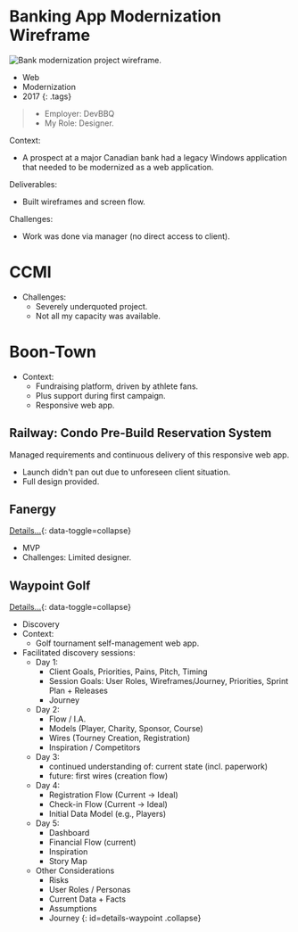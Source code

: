# Banking App Modernization Wireframe

![Bank modernization project wireframe.](images/portfolio/bank-account-connect.jpg)

- Web
- Modernization
- 2017
{: .tags}

> - Employer: DevBBQ
> - My Role: Designer.

Context:
- A prospect at a major Canadian bank had a legacy Windows application that needed to be modernized as a web application.

Deliverables: 
- Built wireframes and screen flow.

Challenges:
- Work was done via manager (no direct access to client).


# CCMI

- Challenges:
  - Severely underquoted project.
  - Not all my capacity was available.


# Boon-Town

- Context:
	- Fundraising platform, driven by athlete fans.
	- Plus support during first campaign.
	- Responsive web app.


## Railway: Condo Pre-Build Reservation System

Managed requirements and continuous delivery of this responsive web app.

- Launch didn't pan out due to unforeseen client situation. 
- Full design provided.


## Fanergy

[Details...](#details-fanergy){: data-toggle=collapse}

- MVP
- Challenges: Limited designer.


## Waypoint Golf

[Details...](#details-waypoint){: data-toggle=collapse}

- Discovery
- Context:
	- Golf tournament self-management web app.
- Facilitated discovery sessions:
  - Day 1:
    - Client Goals, Priorities, Pains, Pitch, Timing
    - Session Goals: User Roles, Wireframes/Journey, Priorities, Sprint Plan + Releases
    - Journey
  - Day 2:
    - Flow / I.A.
    - Models (Player, Charity, Sponsor, Course)
    - Wires (Tourney Creation, Registration)
    - Inspiration / Competitors
  - Day 3: 
    - continued understanding of: current state (incl. paperwork)
    - future: first wires (creation flow)
  - Day 4:
    - Registration Flow (Current -> Ideal)
    - Check-in Flow (Current -> Ideal)
    - Initial Data Model (e.g., Players)
  - Day 5:
    - Dashboard
    - Financial Flow (current)
    - Inspiration
    - Story Map
  - Other Considerations
    - Risks
    - User Roles / Personas
    - Current Data + Facts
    - Assumptions
    - Journey
{: id=details-waypoint .collapse}